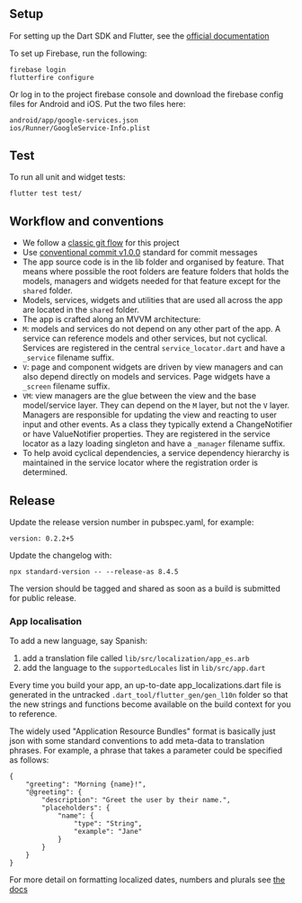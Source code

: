 # <Project Name Goes Here>

## Setup

For setting up the Dart SDK and Flutter, see the
[official documentation](https://flutter.io/)

To set up Firebase, run the following:

```
firebase login
flutterfire configure
```

Or log in to the project firebase console and download the firebase config files for
Android and iOS. Put the two files here:

```
android/app/google-services.json
ios/Runner/GoogleService-Info.plist
```

## Test

To run all unit and widget tests:

```
flutter test test/
```

## Workflow and conventions

- We follow a [classic git flow][1] for this project
- Use [conventional commit v1.0.0][2] standard for commit messages
- The app source code is in the lib folder and organised by feature. That means where
  possible the root folders are feature folders that holds the models, managers and
  widgets needed for that feature except for the `shared` folder.
- Models, services, widgets and utilities that are used all across the app are located in
  the `shared` folder.
- The app is crafted along an MVVM architecture:
- `M`: models and services do not depend on any other part of the app. A service can
  reference models and other services, but not cyclical. Services are registered in the
  central `service_locator.dart` and have a `_service` filename suffix.
- `V`: page and component widgets are driven by view managers and can also depend directly
  on models and services. Page widgets have a `_screen` filename suffix.
- `VM`: view managers are the glue between the view and the base model/service layer. They
  can depend on the `M` layer, but not the `V` layer. Managers are responsible for
  updating the view and reacting to user input and other events. As a class they typically
  extend a ChangeNotifier or have ValueNotifier properties. They are registered in the
  service locator as a lazy loading singleton and have a `_manager` filename suffix.
- To help avoid cyclical dependencies, a service dependency hierarchy is maintained in the
  service locator where the registration order is determined.

## Release

Update the release version number in pubspec.yaml, for example:

```
version: 0.2.2+5
```

Update the changelog with:

```
npx standard-version -- --release-as 8.4.5
```

The version should be tagged and shared as soon as a build is submitted for public
release.

### App localisation

To add a new language, say Spanish:

1. add a translation file called `lib/src/localization/app_es.arb`
2. add the language to the `supportedLocales` list in `lib/src/app.dart`

Every time you build your app, an up-to-date app_localizations.dart file is generated in
the untracked `.dart_tool/flutter_gen/gen_l10n` folder so that the new strings and
functions become available on the build context for you to reference.

The widely used "Application Resource Bundles" format is basically just json with some
standard conventions to add meta-data to translation phrases. For example, a phrase that
takes a parameter could be specified as follows:

```
{
    "greeting": "Morning {name}!",
    "@greeting": {
        "description": "Greet the user by their name.",
        "placeholders": {
            "name": {
                "type": "String",
                "example": "Jane"
            }
        }
    }
}
```

For more detail on formatting localized dates, numbers and plurals see [the docs][3]

[1]: https://res.cloudinary.com/kiekies/image/upload/v1652880941/gugo2gvwuoumdxdbmino.png
[2]: https://www.conventionalcommits.org/en/v1.0.0/
[3]: https://ishort.ink/owwv
